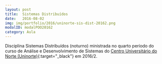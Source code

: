 ```yaml
---
layout: post
title:  Sistemas Distribuídos
date:   2016-08-02
img: img/portfolio/2016/uninorte-sis-dist-20162.png
modalID: modalPOO20162
category: Aula
---
```


Disciplina Sistemas Distribuídos (noturno) ministrada no quarto período do curso de Análise e Desenvolvimento de Sistemas do [Centro Universitário do Norte (Uninorte)][uninorte]{:target="_black"} em 2016/2.


[uninorte]: http://uninorte.com.br/
